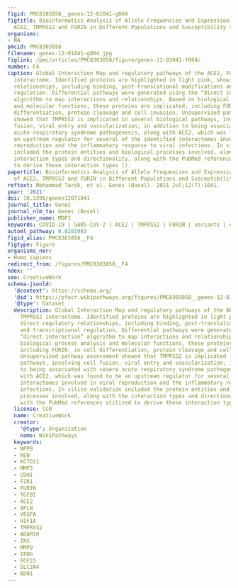 ```yaml
---
figid: PMC8303858__genes-12-01041-g004
figtitle: Bioinformatics Analysis of Allele Frequencies and Expression Patterns of
  ACE2, TMPRSS2 and FURIN in Different Populations and Susceptibility to SARS-CoV-2
organisms:
- NA
pmcid: PMC8303858
filename: genes-12-01041-g004.jpg
figlink: /pmc/articles/PMC8303858/figure/genes-12-01041-f004/
number: F4
caption: Global Interaction Map and regulatory pathways of the ACE2, FURIN and TMPRSS2
  interactome. Identified proteins are highlighted in light pink, showing direct regulatory
  relationships, including binding, post-translational modifications and transcriptional
  regulation. Differential pathways were generated using the “direct interaction”
  algorithm to map interactions and relationships. Based on biological process analysis
  and molecular functions, these proteins are implicated, including FURIN, in cell
  differentiation, protein cleavage and cell invasion. Unsupervised pathway assessment
  showed that TMPRSS2 is implicated in several biological pathways, involving cell
  fusion, viral entry and vascularization, in addition to being associated with severe
  acute respiratory syndrome pathogenesis, along with ACE2, which was found to be
  an upstream regulator for several of the identified interactomes involved in viral
  reproduction and the inflammatory response to viral infections. In silico validation
  included the protein entities and biological processes involved, along with the
  interaction types and directionality, along with the PubMed references utilized
  to derive these interaction types ().
papertitle: Bioinformatics Analysis of Allele Frequencies and Expression Patterns
  of ACE2, TMPRSS2 and FURIN in Different Populations and Susceptibility to SARS-CoV-2.
reftext: Mohammad Tarek, et al. Genes (Basel). 2021 Jul;12(7):1041.
year: '2021'
doi: 10.3390/genes12071041
journal_title: Genes
journal_nlm_ta: Genes (Basel)
publisher_name: MDPI
keywords: COVID-19 | SARS-CoV-2 | ACE2 | TMPRSS2 | FURIN | variants | eQTLs
automl_pathway: 0.8281983
figid_alias: PMC8303858__F4
figtype: Figure
organisms_ner:
- Homo sapiens
redirect_from: /figures/PMC8303858__F4
ndex: ''
seo: CreativeWork
schema-jsonld:
  '@context': https://schema.org/
  '@id': https://pfocr.wikipathways.org/figures/PMC8303858__genes-12-01041-g004.html
  '@type': Dataset
  description: Global Interaction Map and regulatory pathways of the ACE2, FURIN and
    TMPRSS2 interactome. Identified proteins are highlighted in light pink, showing
    direct regulatory relationships, including binding, post-translational modifications
    and transcriptional regulation. Differential pathways were generated using the
    “direct interaction” algorithm to map interactions and relationships. Based on
    biological process analysis and molecular functions, these proteins are implicated,
    including FURIN, in cell differentiation, protein cleavage and cell invasion.
    Unsupervised pathway assessment showed that TMPRSS2 is implicated in several biological
    pathways, involving cell fusion, viral entry and vascularization, in addition
    to being associated with severe acute respiratory syndrome pathogenesis, along
    with ACE2, which was found to be an upstream regulator for several of the identified
    interactomes involved in viral reproduction and the inflammatory response to viral
    infections. In silico validation included the protein entities and biological
    processes involved, along with the interaction types and directionality, along
    with the PubMed references utilized to derive these interaction types ().
  license: CC0
  name: CreativeWork
  creator:
    '@type': Organization
    name: WikiPathways
  keywords:
  - NPPB
  - REN
  - KCTD11
  - MMP2
  - CDH1
  - FZR1
  - FURIN
  - TGFBI
  - ACE2
  - APLN
  - VEGFA
  - HIF1A
  - TMPRSS2
  - ADAM10
  - INS
  - MMP9
  - IFNG
  - FGF23
  - SLC2A4
  - EDN1
---
```


